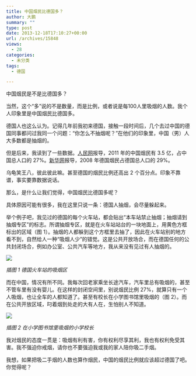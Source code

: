 ```yaml
---
title: 中国烟民比德国多？
author: 大鹏
summary: ""
type: post
date: 2013-12-18T17:10:27+00:00
url: /archives/15848
views:
  - 28
categories:
  - 未分类
tags:
  - 德国

---
```

<!--:zh-->

中国烟民是不是比德国多？

当然，这个“多&#8221;说的不是数量，而是比例，或者说是每100人里吸烟的人数。我个人印象里是中国烟民比德国多。

德国人也这么认为。记得几年前我初来德国，接触一段时间后，几个去过中国的德国同事都问过我同一个问题：“你怎么不抽烟呢？”在他们的印象里，中国（男）人大多数都是抽烟的。

但是后来，我读到了一些数据。[人民网][1]报导，2011 年的中国烟民有 3.5 亿，占中国总人口的 27%。[新华网][2]报导，2008 年德国烟民占德国总人口的 29%。

乌龟笑王八，彼此彼此嘛。甚至德国的烟民比例还高出 2 个百分点。印象不靠谱，事实要靠数据说话。

那么，是什么让我们觉得，中国烟民比德国多呢？

<!--:-->

<!--more-->

<!--:zh-->

具体原因可能有很多，我在这里只说一条：德国人抽烟，会尽量躲起来。

举个例子吧，我见过的德国的每个火车站，都会贴出“本车站禁止抽烟；抽烟请到抽烟专区”的标志。所谓抽烟专区，就是在火车站站台的一块地面上，用黄色方框标出的区域（图 1）。抽烟的人都躲到这个方框里去抽了，因此在火车站别的地方看不到，自然给人一种“吸烟人少”的错觉。这是公共开放场合，而在德国任何的公共封闭场合，例如办公室、公共汽车等地方，我从来没有见过有人抽烟的。

![][3]

_插图 1 德国火车站的吸烟区_

而在中国，情况有所不同。我每次回老家乘坐长途汽车，汽车里总有吸烟的，甚至不管车里有没有婴儿。在这样的封闭空间里，别说烟民比例 27%，就算只有一个人吸烟，也让全车的人都知道了。甚至有校长在小学图书馆里吸烟的（图 2）。而在公共开放区域，叼着烟到处走的大有人在，生怕别人不知道。

![][4]

_插图 2 在小学图书馆里吸烟的小学校长_

我对烟民的态度一贯是：吸烟有利有害，你有权利尽享其利，我也有权利免受其害。我不强迫你戒烟，请你也不要强迫我或我的家人陪你吸二手烟。

我想，如果把吸二手烟的人数也算作烟民，中国的烟民比例就应该超过德国了吧。你觉得呢？

<!--:-->

 [1]: http://env.people.com.cn/GB/13834489.html
 [2]: http://news.xinhuanet.com/newscenter/2008-04/23/content_8031792.htm
 [3]: http://www.moana.de/Bilder/Tagebuecher/Tagebuch0108/P1070485.jpg
 [4]: http://s3photo.cn21edu.com/UpLoadImage/jlxxcxx/image/ArticlePhoto/97b8a2fc-3ab7-465a-9060-3bef7976babc.jpg
